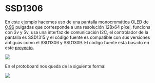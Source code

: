 # SSD1306

En este ejemplo hacemos uso de una pantalla [monocromática OLED de 0,96](https://es.aliexpress.com/item/1005005941908229.html) pulgadas que corresponde a una resolución 128x64 píxel, funciona con 3v y 5v, usa una interfaz de comunicación I2C, el controlador de la pantalla es SSD1315 y el código fuente es compatible con sus versiones antiguas como el SSD1306 y SSD1309. El código fuente esta basado en este [proyecto](https://github.com/wagiminator/CH552-USB-OLED/tree/main).

![](https://github.com/nstrappazzonc/CH552/blob/main/assets/ssd1306/oled.jpeg)

En el protoboard nos queda de la siguiente forma:

![](https://github.com/nstrappazzonc/CH552/blob/main/assets/ssd1306/protoboard.jpeg)
